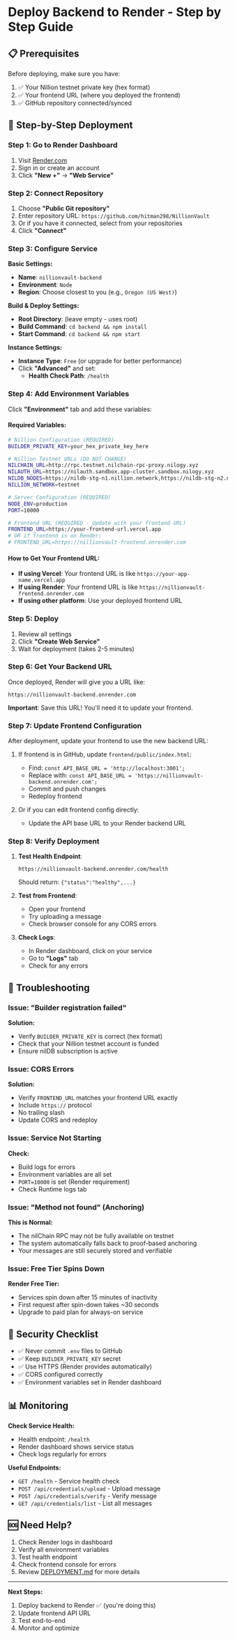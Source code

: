 # Deploy Backend to Render - Step by Step Guide

## 📋 Prerequisites

Before deploying, make sure you have:
1. ✅ Your Nillion testnet private key (hex format)
2. ✅ Your frontend URL (where you deployed the frontend)
3. ✅ GitHub repository connected/synced

## 🚀 Step-by-Step Deployment

### Step 1: Go to Render Dashboard

1. Visit [Render.com](https://render.com)
2. Sign in or create an account
3. Click **"New +"** → **"Web Service"**

### Step 2: Connect Repository

1. Choose **"Public Git repository"**
2. Enter repository URL: `https://github.com/hitman298/NillionVault`
3. Or if you have it connected, select from your repositories
4. Click **"Connect"**

### Step 3: Configure Service

**Basic Settings:**
- **Name**: `nillionvault-backend`
- **Environment**: `Node`
- **Region**: Choose closest to you (e.g., `Oregon (US West)`)

**Build & Deploy Settings:**
- **Root Directory**: (leave empty - uses root)
- **Build Command**: `cd backend && npm install`
- **Start Command**: `cd backend && npm start`

**Instance Settings:**
- **Instance Type**: `Free` (or upgrade for better performance)
- Click **"Advanced"** and set:
  - **Health Check Path**: `/health`

### Step 4: Add Environment Variables

Click **"Environment"** tab and add these variables:

#### Required Variables:

```bash
# Nillion Configuration (REQUIRED)
BUILDER_PRIVATE_KEY=your_hex_private_key_here

# Nillion Testnet URLs (DO NOT CHANGE)
NILCHAIN_URL=http://rpc.testnet.nilchain-rpc-proxy.nilogy.xyz
NILAUTH_URL=https://nilauth.sandbox.app-cluster.sandbox.nilogy.xyz
NILDB_NODES=https://nildb-stg-n1.nillion.network,https://nildb-stg-n2.nillion.network,https://nildb-stg-n3.nillion.network
NILLION_NETWORK=testnet

# Server Configuration (REQUIRED)
NODE_ENV=production
PORT=10000

# Frontend URL (REQUIRED - Update with your frontend URL)
FRONTEND_URL=https://your-frontend-url.vercel.app
# OR if frontend is on Render:
# FRONTEND_URL=https://nillionvault-frontend.onrender.com
```

#### How to Get Your Frontend URL:

- **If using Vercel**: Your frontend URL is like `https://your-app-name.vercel.app`
- **If using Render**: Your frontend URL is like `https://nillionvault-frontend.onrender.com`
- **If using other platform**: Use your deployed frontend URL

### Step 5: Deploy

1. Review all settings
2. Click **"Create Web Service"**
3. Wait for deployment (takes 2-5 minutes)

### Step 6: Get Your Backend URL

Once deployed, Render will give you a URL like:
```
https://nillionvault-backend.onrender.com
```

**Important**: Save this URL! You'll need it to update your frontend.

### Step 7: Update Frontend Configuration

After deployment, update your frontend to use the new backend URL:

1. If frontend is in GitHub, update `frontend/public/index.html`:
   - Find: `const API_BASE_URL = 'http://localhost:3001';`
   - Replace with: `const API_BASE_URL = 'https://nillionvault-backend.onrender.com';`
   - Commit and push changes
   - Redeploy frontend

2. Or if you can edit frontend config directly:
   - Update the API base URL to your Render backend URL

### Step 8: Verify Deployment

1. **Test Health Endpoint**:
   ```
   https://nillionvault-backend.onrender.com/health
   ```
   Should return: `{"status":"healthy",...}`

2. **Test from Frontend**:
   - Open your frontend
   - Try uploading a message
   - Check browser console for any CORS errors

3. **Check Logs**:
   - In Render dashboard, click on your service
   - Go to **"Logs"** tab
   - Check for any errors

## 🔧 Troubleshooting

### Issue: "Builder registration failed"

**Solution:**
- Verify `BUILDER_PRIVATE_KEY` is correct (hex format)
- Check that your Nillion testnet account is funded
- Ensure nilDB subscription is active

### Issue: CORS Errors

**Solution:**
- Verify `FRONTEND_URL` matches your frontend URL exactly
- Include `https://` protocol
- No trailing slash
- Update CORS and redeploy

### Issue: Service Not Starting

**Check:**
- Build logs for errors
- Environment variables are all set
- `PORT=10000` is set (Render requirement)
- Check Runtime logs tab

### Issue: "Method not found" (Anchoring)

**This is Normal:**
- The nilChain RPC may not be fully available on testnet
- The system automatically falls back to proof-based anchoring
- Your messages are still securely stored and verifiable

### Issue: Free Tier Spins Down

**Render Free Tier:**
- Services spin down after 15 minutes of inactivity
- First request after spin-down takes ~30 seconds
- Upgrade to paid plan for always-on service

## 🔐 Security Checklist

- ✅ Never commit `.env` files to GitHub
- ✅ Keep `BUILDER_PRIVATE_KEY` secret
- ✅ Use HTTPS (Render provides automatically)
- ✅ CORS configured correctly
- ✅ Environment variables set in Render dashboard

## 📊 Monitoring

**Check Service Health:**
- Health endpoint: `/health`
- Render dashboard shows service status
- Check logs regularly for errors

**Useful Endpoints:**
- `GET /health` - Service health check
- `POST /api/credentials/upload` - Upload message
- `POST /api/credentials/verify` - Verify message
- `GET /api/credentials/list` - List all messages

## 🆘 Need Help?

1. Check Render logs in dashboard
2. Verify all environment variables
3. Test health endpoint
4. Check frontend console for errors
5. Review [DEPLOYMENT.md](./DEPLOYMENT.md) for more details

---

**Next Steps:**
1. Deploy backend to Render ✅ (you're doing this)
2. Update frontend API URL
3. Test end-to-end
4. Monitor and optimize

